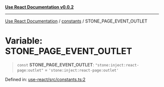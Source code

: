 [**Use React Documentation v0.0.2**](../../README.md)

***

[Use React Documentation](../../modules.md) / [constants](../README.md) / STONE\_PAGE\_EVENT\_OUTLET

# Variable: STONE\_PAGE\_EVENT\_OUTLET

> `const` **STONE\_PAGE\_EVENT\_OUTLET**: `"stone:inject:react-page:outlet"` = `'stone:inject:react-page:outlet'`

Defined in: [use-react/src/constants.ts:2](https://github.com/stonemjs/use-react/blob/48b0fa89405b138aef5b9a5bc1a85e12108c1404/src/constants.ts#L2)
